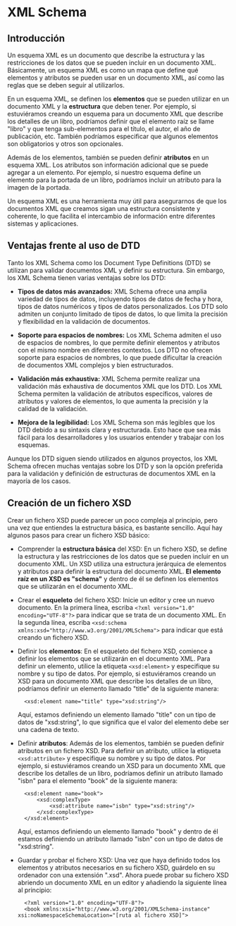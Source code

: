 # XML Schema

## Introducción

Un esquema XML es un documento que describe la estructura y las restricciones de los datos que se pueden incluir en un documento XML. Básicamente, un esquema XML es como un mapa que define qué elementos y atributos se pueden usar en un documento XML, así como las reglas que se deben seguir al utilizarlos.

En un esquema XML, se definen los **elementos** que se pueden utilizar en un documento XML y la **estructura** que deben tener. Por ejemplo, si estuviéramos creando un esquema para un documento XML que describe los detalles de un libro, podríamos definir que el elemento raíz se llame "libro" y que tenga sub-elementos para el título, el autor, el año de publicación, etc. También podríamos especificar que algunos elementos son obligatorios y otros son opcionales.

Además de los elementos, también se pueden definir **atributos** en un esquema XML. Los atributos son información adicional que se puede agregar a un elemento. Por ejemplo, si nuestro esquema define un elemento para la portada de un libro, podríamos incluir un atributo para la imagen de la portada.

Un esquema XML es una herramienta muy útil para asegurarnos de que los documentos XML que creamos sigan una estructura consistente y coherente, lo que facilita el intercambio de información entre diferentes sistemas y aplicaciones.

## Ventajas frente al uso de DTD

Tanto los XML Schema como los Document Type Definitions (DTD) se utilizan para validar documentos XML y definir su estructura. Sin embargo, los XML Schema tienen varias ventajas sobre los DTD:

* **Tipos de datos más avanzados:** XML Schema ofrece una amplia variedad de tipos de datos, incluyendo tipos de datos de fecha y hora, tipos de datos numéricos y tipos de datos personalizados. Los DTD solo admiten un conjunto limitado de tipos de datos, lo que limita la precisión y flexibilidad en la validación de documentos.
  
* **Soporte para espacios de nombres:** Los XML Schema admiten el uso de espacios de nombres, lo que permite definir elementos y atributos con el mismo nombre en diferentes contextos. Los DTD no ofrecen soporte para espacios de nombres, lo que puede dificultar la creación de documentos XML complejos y bien estructurados.
  
* **Validación más exhaustiva:** XML Schema permite realizar una validación más exhaustiva de documentos XML que los DTD. Los XML Schema permiten la validación de atributos específicos, valores de atributos y valores de elementos, lo que aumenta la precisión y la calidad de la validación.
  
* **Mejora de la legibilidad:** Los XML Schema son más legibles que los DTD debido a su sintaxis clara y estructurada. Esto hace que sea más fácil para los desarrolladores y los usuarios entender y trabajar con los esquemas.
  
Aunque los DTD siguen siendo utilizados en algunos proyectos, los XML Schema ofrecen muchas ventajas sobre los DTD y son la opción preferida para la validación y definición de estructuras de documentos XML en la mayoría de los casos.

## Creación de un fichero XSD

Crear un fichero XSD puede parecer un poco compleja al principio, pero una vez que entiendes la estructura básica, es bastante sencillo. Aquí hay algunos pasos para crear un fichero XSD básico:

* Comprender la **estructura básica** del XSD: En un fichero XSD, se define la estructura y las restricciones de los datos que se pueden incluir en un documento XML. Un XSD utiliza una estructura jerárquica de elementos y atributos para definir la estructura del documento XML. **El elemento raíz en un XSD es "schema"** y dentro de él se definen los elementos que se utilizarán en el documento XML.
  
* Crear el **esqueleto** del fichero XSD: Inicie un editor y cree un nuevo documento. En la primera línea, escriba `<?xml version="1.0" encoding="UTF-8"?>` para indicar que se trata de un documento XML. En la segunda línea, escriba `<xsd:schema xmlns:xsd="http://www.w3.org/2001/XMLSchema">` para indicar que está creando un fichero XSD.
  
* Definir los **elementos**: En el esqueleto del fichero XSD, comience a definir los elementos que se utilizarán en el documento XML. Para definir un elemento, utilice la etiqueta `<xsd:element>` y especifique su nombre y su tipo de datos. Por ejemplo, si estuviéramos creando un XSD para un documento XML que describe los detalles de un libro, podríamos definir un elemento llamado "title" de la siguiente manera:

        <xsd:element name="title" type="xsd:string"/>

    Aquí, estamos definiendo un elemento llamado "title" con un tipo de datos de "xsd:string", lo que significa que el valor del elemento debe ser una cadena de texto.

* Definir **atributos**: Además de los elementos, también se pueden definir atributos en un fichero XSD. Para definir un atributo, utilice la etiqueta `<xsd:attribute>` y especifique su nombre y su tipo de datos. Por ejemplo, si estuviéramos creando un XSD para un documento XML que describe los detalles de un libro, podríamos definir un atributo llamado "isbn" para el elemento "book" de la siguiente manera:

        <xsd:element name="book">
            <xsd:complexType>
                <xsd:attribute name="isbn" type="xsd:string"/>
            </xsd:complexType>
        </xsd:element>

    Aquí, estamos definiendo un elemento llamado "book" y dentro de él estamos definiendo un atributo llamado "isbn" con un tipo de datos de "xsd:string".

* Guardar y probar el fichero XSD: Una vez que haya definido todos los elementos y atributos necesarios en su fichero XSD, guárdelo en su ordenador con una extensión ".xsd". Ahora puede probar su fichero XSD abriendo un documento XML en un editor y añadiendo la siguiente línea al principio:

        <?xml version="1.0" encoding="UTF-8"?>
        <book xmlns:xsi="http://www.w3.org/2001/XMLSchema-instance" xsi:noNamespaceSchemaLocation="[ruta al fichero XSD]">
